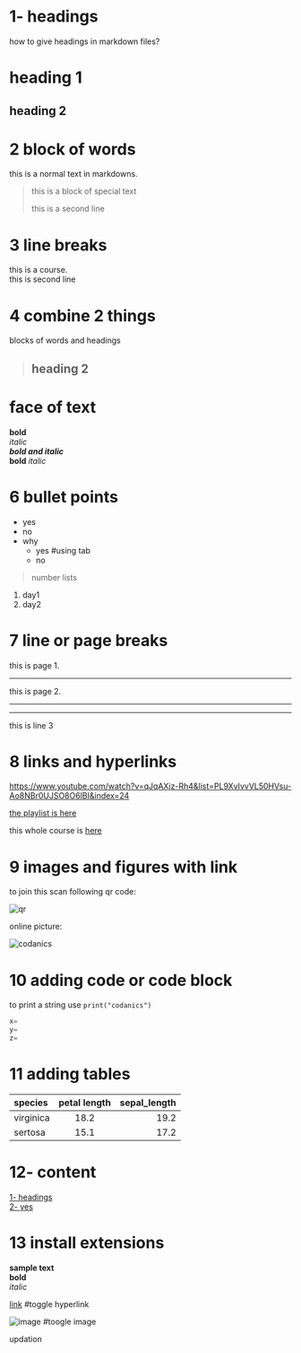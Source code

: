 # 1- headings

how to give headings in markdown files?

# heading 1
## heading 2

# 2 block of words

this is a normal text in markdowns.
> this is a block of special text
>
> this is a second line

# 3 line breaks

this is a course.\
this is second line

# 4 combine 2 things

blocks of words and headings

>## heading 2 

# face of text

**bold**\
*italic*\
***bold and italic***\
__bold__ 
_italic_

# 6 bullet points

- yes
- no
- why
    - yes #using tab
    - no
>number lists

1. day1
2. day2

# 7 line or page breaks

this is page 1.

---

this is page 2.

___
***

this is line 3

# 8 links and hyperlinks

<https://www.youtube.com/watch?v=qJqAXjz-Rh4&list=PL9XvIvvVL50HVsu-Ao8NBr0UJSO8O6lBI&index=24>

[the playlist is here](https://www.youtube.com/watch?v=qJqAXjz-Rh4&list=PL9XvIvvVL50HVsu-Ao8NBr0UJSO8O6lBI&index=24)

[codanics]:(https://www.youtube.com/watch?v=qJqAXjz-Rh4&list=PL9XvIvvVL50HVsu-Ao8NBr0UJSO8O6lBI&index=24)

this whole course is [here][codanics]

# 9 images and figures with link

to join this scan following qr code:


![qr](qr.png)

online picture:

![codanics](link)


# 10 adding code or code block

to print a string use `print("codanics")` 

```python 
x=
y=
z=
``` 

# 11 adding tables

| species | petal length | sepal_length|
|:-----|:------:|-----:|
| virginica | 18.2 | 19.2 |
| sertosa | 15.1 | 17.2 |

# 12- content

[1- headings](#1--headings)\
[2- yes](#2--block-of-words)



# 13 install extensions

**sample text**\
**bold**\
_italic_

[link](`http) #toggle hyperlink

![image](qr.png) #toogle image






updation
